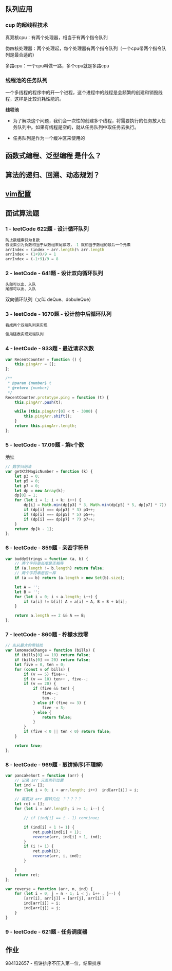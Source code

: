 ## 队列应用

### cup 的超线程技术

真双核cpu：有两个处理器，相当于有两个指令队列

伪四核处理器：两个处理起，每个处理器有两个指令队列（一个cpu带两个指令队列是最合适的）

多路cpu：一个cpu叫做一路，多个cpu就是多路cpu



### 线程池的任务队列

一个多线程的程序中的开一个进程，这个进程中的线程是会频繁的创建和销毁线程，这样是比较消耗性能的。

**线程池**

+ 为了解决这个问题，我们会一次性的创建多个线程，将需要执行的任务放入任务队列中。如果有线程是空的，就从任务队列中取任务去执行。

+ 任务队列是作为一个缓冲区来使用的



## 函数式编程、泛型编程 是什么？



## 算法的递归、回溯、动态规划？



## [vim配置](https://github.com/ma6174/vim)



## 面试算法题

###  1 - leetCode 622题 - 设计循环队列

```js
防止数组索引为复数
假设索引为负数相当于从数组末尾读取，-1 就相当于数组的最后一个元素
arrIndex = (index + arr.length)% arr.length
arrIndex = (1+9)/9 = 1
arrIndex = (-1+9)/9 = 8
```



### 2 - leetCode - 641题 - 设计双向循环队列

```js
头部可以出、入队
尾部可以出、入队
```

双向循环队列（又叫 deQue、dobuleQue）



### 3 - leetCode - 1670题 - 设计前中后循环队列

```js
看成两个双端队列来实现
```

```js
使用链表实现双端队列
```



### 4 - leetCode - 933题 - 最近请求次数

```js
var RecentCounter = function () {
    this.pingArr = [];
};

/** 
 * @param {number} t
 * @return {number}
 */
RecentCounter.prototype.ping = function (t) {
    this.pingArr.push(t);

    while (this.pingArr[0] < t - 3000) {
        this.pingArr.shift();
    }
    return this.pingArr.length;
};
```





### 5 - leetCode - 17.09题 - 第k个数

[地址](https://leetcode-cn.com/problems/get-kth-magic-number-lcci/)

```js
// 数学归纳法
var getKthMagicNumber = function (k) {
    let p3 = 0;
    let p5 = 0;
    let p7 = 0;
    let dp = new Array(k);
    dp[0] = 1;
    for (let i = 1; i < k; i++) {
        dp[i] = Math.min(dp[p3] * 3, Math.min(dp[p5] * 5, dp[p7] * 7));
        if (dp[i] === dp[p3] * 3) p3++;
        if (dp[i] === dp[p5] * 5) p5++;
        if (dp[i] === dp[p7] * 7) p7++;
    }
    return dp[k - 1];
};
```



### 6 - leetCode - 859题 - 亲密字符串

```js
var buddyStrings = function (a, b) {
    // 两个字符串长度是否相等
    if (a.length != b.length) return false;
    // 两个字符串是否一样
    if (a == b) return (a.length > new Set(b).size);

    let A = '';
    let B = '';
    for (let i = 0; i < a.length; i++) {
        if (a[i] != b[i]) A = a[i] + A, B = B + b[i];
    }

    return a.length == 2 && A == B;
};
```





### 7 - leetCode - 860题 - 柠檬水找零

```js
// 先从最大的零钱找
var lemonadeChange = function (bills) {
    if (bills[0] == 10) return false;
    if (bills[0] == 20) return false;
    let five = 0, ten = 0;
    for (const v of bills) {
        if (v == 5) five++;
        if (v == 10) ten++ , five--;
        if (v == 20) {
            if (five && ten) {
                five--;
                ten--;
            } else if (five >= 3) {
                five -= 3;
            } else {
                return false;
            }
        }
        if (five < 0 || ten < 0) return false;
    }

    return true;
};
```





### 8 - leetCode - 969题 - 煎饼排序(不理解)

```js
var pancakeSort = function (arr) {
    // 记录 arr 元素索引位置
    let ind = [];
    for (let i = 0; i < arr.length; i++)  ind[arr[i]] = i;

    // 需要对 arr 翻转几位 ？？？？？
    let ret = [];
    for (let i = arr.length; i >= 1; i--) {

        // if (ind[i] == i - 1) continue;

        if (ind[i] + 1 != 1) {
            ret.push(ind[i] + 1);
            reverse(arr, ind[i] + 1, ind);
        }
        if (i != 1) {
            ret.push(i);
            reverse(arr, i, ind);
        }

    }
    return ret;
};

var reverse = function (arr, n, ind) {
    for (let i = 0, j = n - 1; i < j; i++ , j--) {
        [arr[i], arr[j]] = [arr[j], arr[i]]
        ind[arr[i]] = i;
        ind[arr[j]] = j;
    }
}
```





### 9 - leetCode - 621题 - 任务调度器





## 作业

984132657 - 煎饼排序不压入第一位，结果排序 